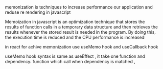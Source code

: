memonization is techniques to increase performance our application and reduse re rendering in javascript



Memoization in javascript is an optimization technique that stores the results of function calls in a temporary data structure and then retrieves the results whenever the stored result is needed in the program. By doing this, the execution time is reduced and the CPU performance is increased

in react for  achive memonization  use useMemo hook and useCallback hook



useMemo hook syntax is same as useEffect , it take one function and dependency. function  which call when dependency is matched ,


